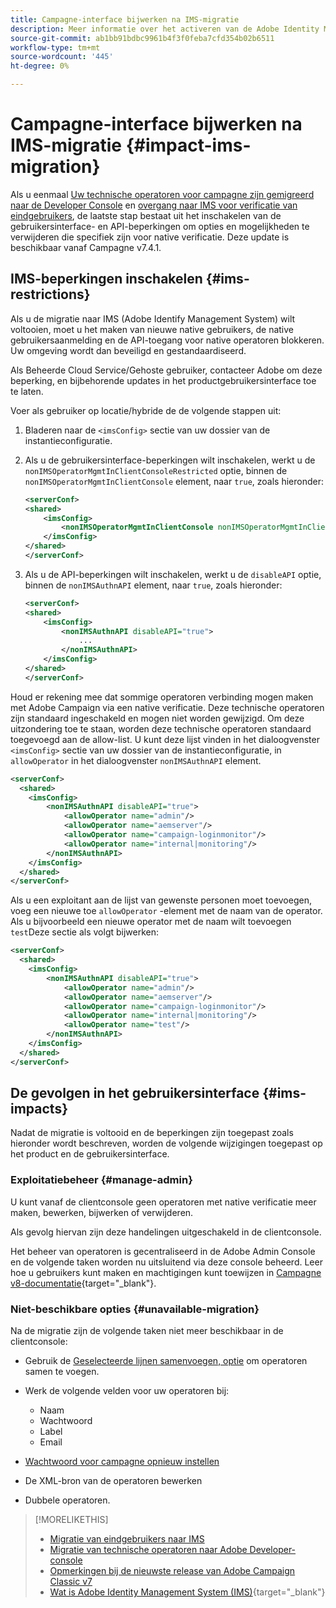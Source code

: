 ```yaml
---
title: Campagne-interface bijwerken na IMS-migratie
description: Meer informatie over het activeren van de Adobe Identity Management System Migration Interface-effecten
source-git-commit: ab1bb91bdbc9961b4f3f0feba7cfd354b02b6511
workflow-type: tm+mt
source-wordcount: '445'
ht-degree: 0%

---
```


# Campagne-interface bijwerken na IMS-migratie {#impact-ims-migration}

Als u eenmaal [Uw technische operatoren voor campagne zijn gemigreerd naar de Developer Console](ims-migration.md) en [overgang naar IMS voor verificatie van eindgebruikers](migrate-users-to-ims.md), de laatste stap bestaat uit het inschakelen van de gebruikersinterface- en API-beperkingen om opties en mogelijkheden te verwijderen die specifiek zijn voor native verificatie. Deze update is beschikbaar vanaf Campagne v7.4.1.

## IMS-beperkingen inschakelen {#ims-restrictions}

Als u de migratie naar IMS (Adobe Identify Management System) wilt voltooien, moet u het maken van nieuwe native gebruikers, de native gebruikersaanmelding en de API-toegang voor native operatoren blokkeren. Uw omgeving wordt dan beveiligd en gestandaardiseerd.

Als Beheerde Cloud Service/Gehoste gebruiker, contacteer Adobe om deze beperking, en bijbehorende updates in het productgebruikersinterface toe te laten.

Voer als gebruiker op locatie/hybride de de volgende stappen uit:

1. Bladeren naar de `<imsConfig>` sectie van uw dossier van de instantieconfiguratie.
1. Als u de gebruikersinterface-beperkingen wilt inschakelen, werkt u de `nonIMSOperatorMgmtInClientConsoleRestricted` optie, binnen de `nonIMSOperatorMgmtInClientConsole` element, naar `true`, zoals hieronder:


   ```xml
   <serverConf>
   <shared>
       <imsConfig>
           <nonIMSOperatorMgmtInClientConsole nonIMSOperatorMgmtInClientConsoleRestricted="true"/>
       </imsConfig>
   </shared>
   </serverConf>
   ```

1. Als u de API-beperkingen wilt inschakelen, werkt u de `disableAPI` optie, binnen de `nonIMSAuthnAPI` element, naar `true`, zoals hieronder:

   ```xml
   <serverConf>
   <shared>
       <imsConfig>
           <nonIMSAuthnAPI disableAPI="true">
               ...
           </nonIMSAuthnAPI>
       </imsConfig>
   </shared>
   </serverConf>
   ```

Houd er rekening mee dat sommige operatoren verbinding mogen maken met Adobe Campaign via een native verificatie. Deze technische operatoren zijn standaard ingeschakeld en mogen niet worden gewijzigd. Om deze uitzondering toe te staan, worden deze technische operatoren standaard toegevoegd aan de allow-list. U kunt deze lijst vinden in het dialoogvenster `<imsConfig>` sectie van uw dossier van de instantieconfiguratie, in `allowOperator` in het dialoogvenster `nonIMSAuthnAPI` element.

```xml
<serverConf>
  <shared>
    <imsConfig>
        <nonIMSAuthnAPI disableAPI="true">
            <allowOperator name="admin"/>
            <allowOperator name="aemserver"/>
            <allowOperator name="campaign-loginmonitor"/>
            <allowOperator name="internal|monitoring"/>
        </nonIMSAuthnAPI>
    </imsConfig>
  </shared>
</serverConf>
```

Als u een exploitant aan de lijst van gewenste personen moet toevoegen, voeg een nieuwe toe `allowOperator` -element met de naam van de operator. Als u bijvoorbeeld een nieuwe operator met de naam wilt toevoegen `test`Deze sectie als volgt bijwerken:

```xml
<serverConf>
  <shared>
    <imsConfig>
        <nonIMSAuthnAPI disableAPI="true">
            <allowOperator name="admin"/>
            <allowOperator name="aemserver"/>
            <allowOperator name="campaign-loginmonitor"/>
            <allowOperator name="internal|monitoring"/>
            <allowOperator name="test"/>
        </nonIMSAuthnAPI>
    </imsConfig>
  </shared>
</serverConf>
```

## De gevolgen in het gebruikersinterface {#ims-impacts}

Nadat de migratie is voltooid en de beperkingen zijn toegepast zoals hieronder wordt beschreven, worden de volgende wijzigingen toegepast op het product en de gebruikersinterface.

### Exploitatiebeheer {#manage-admin}

U kunt vanaf de clientconsole geen operatoren met native verificatie meer maken, bewerken, bijwerken of verwijderen.

Als gevolg hiervan zijn deze handelingen uitgeschakeld in de clientconsole.

Het beheer van operatoren is gecentraliseerd in de Adobe Admin Console en de volgende taken worden nu uitsluitend via deze console beheerd. Leer hoe u gebruikers kunt maken en machtigingen kunt toewijzen in [Campagne v8-documentatie](https://experienceleague.adobe.com/nl/docs/campaign/campaign-v8/admin/permissions/manage-permissions){target="_blank"}.

### Niet-beschikbare opties {#unavailable-migration}

Na de migratie zijn de volgende taken niet meer beschikbaar in de clientconsole:

* Gebruik de [Geselecteerde lijnen samenvoegen, optie](../../platform/using/updating-data.md#merge-data) om operatoren samen te voegen.

* Werk de volgende velden voor uw operatoren bij:
   * Naam
   * Wachtwoord
   * Label
   * Email

* [Wachtwoord voor campagne opnieuw instellen](../../production/using/lost-password.md)

* De XML-bron van de operatoren bewerken

* Dubbele operatoren.


>[!MORELIKETHIS]
>
>* [Migratie van eindgebruikers naar IMS](migrate-users-to-ims.md)
>* [Migratie van technische operatoren naar Adobe Developer-console](ims-migration.md)
>* [Opmerkingen bij de nieuwste release van Adobe Campaign Classic v7](../../rn/using/latest-release.md)
>* [Wat is Adobe Identity Management System (IMS)](https://helpx.adobe.com/nl/enterprise/using/identity.html){target="_blank"}


